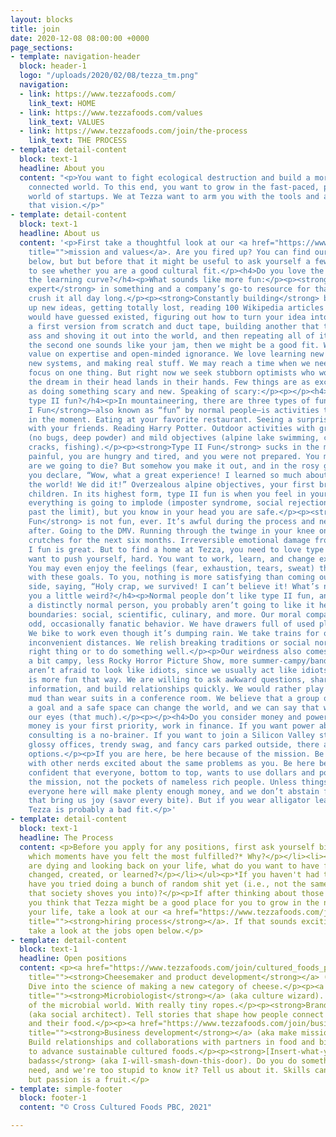 ```yaml
---
layout: blocks
title: join
date: 2020-12-08 08:00:00 +0000
page_sections:
- template: navigation-header
  block: header-1
  logo: "/uploads/2020/02/08/tezza_tm.png"
  navigation:
  - link: https://www.tezzafoods.com/
    link_text: HOME
  - link: https://www.tezzafoods.com/values
    link_text: VALUES
  - link: https://www.tezzafoods.com/join/the-process
    link_text: THE PROCESS
- template: detail-content
  block: text-1
  headline: About you
  content: "<p>You want to fight ecological destruction and build a more thoughtful,
    connected world. To this end, you want to grow in the fast-paced, passion-driven
    world of startups. We at Tezza want to arm you with the tools and agency to create
    that vision.</p>"
- template: detail-content
  block: text-1
  headline: About us
  content: '<p>First take a thoughtful look at our <a href="https://www.tezzafoods.com/values"
    title="">mission and values</a>. Are you fired up? You can find our open positions
    below, but but before that it might be useful to ask yourself a few questions
    to see whether you are a good cultural fit.</p><h4>Do you love the steep end of
    the learning curve?</h4><p>What sounds like more fun:</p><p><strong>Being the
    expert</strong> in something and a company’s go-to resource for that thing. You
    crush it all day long.</p><p><strong>Constantly building</strong> by scheming
    up new ideas, getting totally lost, reading 100 Wikipedia articles that you never
    would have guessed existed, figuring out how to turn your idea into reality, making
    a first version from scratch and duct tape, building another that totally kicks
    ass and shoving it out into the world, and then repeating all of it.</p><p>If
    the second one sounds like your jam, then we might be a good fit. We put equal
    value on expertise and open-minded ignorance. We love learning new topics, building
    new systems, and making real stuff. We may reach a time when we need experts to
    focus on one thing. But right now we seek stubborn optimists who won’t stop until
    the dream in their head lands in their hands. Few things are as exciting to us
    as doing something scary and new. Speaking of scary:</p><p></p><h4>Do you love
    type II fun?</h4><p>In mountaineering, there are three types of fun:</p><p><strong>Type
    I Fun</strong>—also known as “fun” by normal people—is activities that are fun
    in the moment. Eating at your favorite restaurant. Seeing a surprise hit movie
    with your friends. Reading Harry Potter. Outdoor activities with great conditions
    (no bugs, deep powder) and mild objectives (alpine lake swimming, climbing hand
    cracks, fishing).</p><p><strong>Type II Fun</strong> sucks in the moment. It is
    painful, you are hungry and tired, and you were not prepared. You might die. Shit,
    are we going to die? But somehow you make it out, and in the rosy glow of hindsight
    you declare, “Wow, what a great experience! I learned so much about myself and
    the world! We did it!” Overzealous alpine objectives, your first breakup, having
    children. In its highest form, type II fun is when you feel in your heart like
    everything is going to implode (imposter syndrome, social rejection, pushing yourself
    past the limit), but you know in your head you are safe.</p><p><strong>Type III
    Fun</strong> is not fun, ever. It’s awful during the process and never redeeming
    after. Going to the DMV. Running through the twinge in your knee only to be in
    crutches for the next six months. Irreversible emotional damage from trauma. Avoid.</p><p>Type
    I fun is great. But to find a home at Tezza, you need to love type II fun. You
    want to push yourself, hard. You want to work, learn, and change extremely fast.
    You may even enjoy the feelings (fear, exhaustion, tears, sweat) that you associate
    with these goals. To you, nothing is more satisfying than coming out the other
    side, saying, “Holy crap, we survived! I can’t believe it! What’s next?”</p><p></p><h4>Are
    you a little weird?</h4><p>Normal people don’t like type II fun, and if you are
    a distinctly normal person, you probably aren’t going to like it here. We push
    boundaries: social, scientific, culinary, and more. Our moral compasses can create
    odd, occasionally fanatic behavior. We have drawers full of used plastic bags.
    We bike to work even though it’s dumping rain. We take trains for outrageously
    inconvenient distances. We relish breaking traditions or social norms to do the
    right thing or to do something well.</p><p>Our weirdness also comes across as
    a bit campy, less Rocky Horror Picture Show, more summer-campy/band-campy. We
    aren’t afraid to look like idiots, since we usually act like idiots because life
    is more fun that way. We are willing to ask awkward questions, share too much
    information, and build relationships quickly. We would rather play tag in the
    mud than wear suits in a conference room. We believe that a group of people with
    a goal and a safe space can change the world, and we can say that without rolling
    our eyes (that much).</p><p></p><h4>Do you consider money and power by-products?</h4><p>If
    money is your first priority, work in finance. If you want power above all, management
    consulting is a no-brainer. If you want to join a Silicon Valley startup with
    glossy offices, trendy swag, and fancy cars parked outside, there are many great
    options.</p><p>If you are here, be here because of the mission. Be here to work
    with other nerds excited about the same problems as you. Be here because you feel
    confident that everyone, bottom to top, wants to use dollars and power to fulfill
    the mission, not the pockets of nameless rich people. Unless things go to crap,
    everyone here will make plenty enough money, and we don’t abstain from things
    that bring us joy (savor every bite). But if you wear alligator leather shoes,
    Tezza is probably a bad fit.</p>'
- template: detail-content
  block: text-1
  headline: The Process
  content: <p>Before you apply for any positions, first ask yourself big questions:</p><ul><li><p>In
    which moments have you felt the most fulfilled?* Why?</p></li><li><p>When you
    are dying and looking back on your life, what do you want to have felt, done,
    changed, created, or learned?</p></li></ul><p>*If you haven't had those moments,
    have you tried doing a bunch of random shit yet (i.e., not the same-same path
    that society shoves you into)?</p><p>If after thinking about those questions,
    you think that Tezza might be a good place for you to grow in the next stage of
    your life, take a look at our <a href="https://www.tezzafoods.com/join/the-process"
    title=""><strong>hiring process</strong></a>. If that sounds exciting to you,
    take a look at the jobs open below.</p>
- template: detail-content
  block: text-1
  headline: Open positions
  content: <p><a href="https://www.tezzafoods.com/join/cultured_foods_product_development"
    title=""><strong>Cheesemaker and product development</strong></a> (aka cave master).
    Dive into the science of making a new category of cheese.</p><p><a href="https://www.tezzafoods.com/join/microbiologist"
    title=""><strong>Microbiologist</strong></a> (aka culture wizard). Lasso the diversity
    of the microbial world. With really tiny ropes.</p><p><strong>Brand storyteller</strong>
    (aka social architect). Tell stories that shape how people connect to each other
    and their food.</p><p><a href="https://www.tezzafoods.com/join/business_development"
    title=""><strong>Business development</strong></a> (aka make mission, then money).
    Build relationships and collaborations with partners in food and biotechnology
    to advance sustainable cultured foods.</p><p><strong>[Insert-what-you-do-here]
    badass</strong> (aka I-will-smash-down-this-door). Do you do something that we
    need, and we're too stupid to know it? Tell us about it. Skills can be taught,
    but passion is a fruit.</p>
- template: simple-footer
  block: footer-1
  content: "© Cross Cultured Foods PBC, 2021"

---
```

